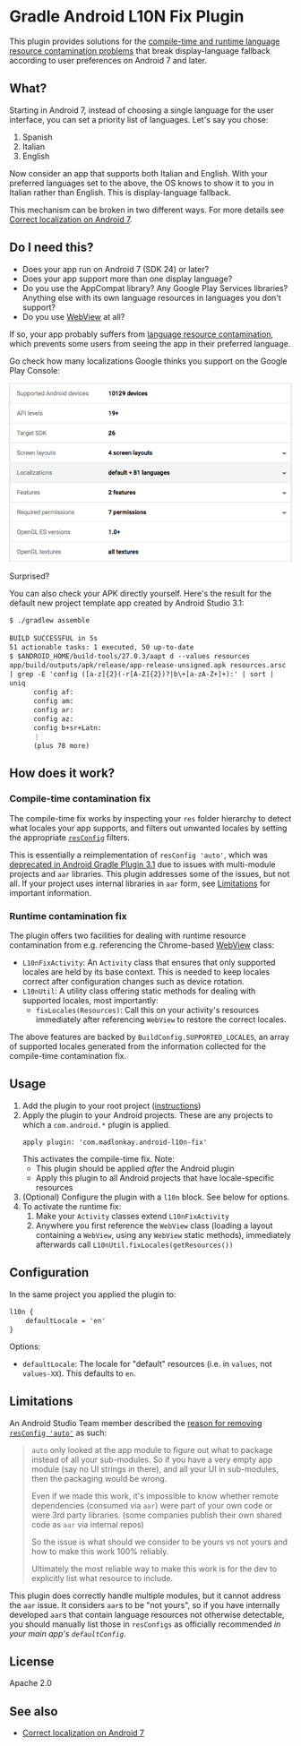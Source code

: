 # Gradle Android L10N Fix Plugin

This plugin provides solutions for the [compile-time and runtime language
resource contamination
problems](https://gist.github.com/amake/0ac7724681ac1c178c6f95a5b09f03ce) that
break display-language fallback according to user preferences on Android 7 and
later.

## What?

Starting in Android 7, instead of choosing a single language for the user
interface, you can set a priority list of languages. Let's say you chose:

1. Spanish
2. Italian
3. English

Now consider an app that supports both Italian and English. With your preferred
languages set to the above, the OS knows to show it to you in Italian rather
than English. This is display-language fallback.

This mechanism can be broken in two different ways. For more details see
[Correct localization on Android
7](https://gist.github.com/amake/0ac7724681ac1c178c6f95a5b09f03ce).

## Do I need this?

- Does your app run on Android 7 (SDK 24) or later?
- Does your app support more than one display language?
- Do you use the AppCompat library? Any Google Play Services libraries? Anything
  else with its own language resources in languages you don't support?
- Do you use
  [WebView](https://developer.android.com/reference/android/webkit/WebView.html)
  at all?

If so, your app probably suffers from [language resource
contamination](https://gist.github.com/amake/0ac7724681ac1c178c6f95a5b09f03ce),
which prevents some users from seeing the app in their preferred language.

Go check how many localizations Google thinks you support on the Google Play Console:

![Too many localizations](web/google-play-console-localizations.png)

Surprised?

You can also check your APK directly yourself. Here's the result for the default
new project template app created by Android Studio 3.1:

```
$ ./gradlew assemble

BUILD SUCCESSFUL in 5s
51 actionable tasks: 1 executed, 50 up-to-date
$ $ANDROID_HOME/build-tools/27.0.3/aapt d --values resources app/build/outputs/apk/release/app-release-unsigned.apk resources.arsc | grep -E 'config ([a-z]{2}(-r[A-Z]{2})?|b\+[a-zA-Z+]+):' | sort | uniq
      config af:
      config am:
      config ar:
      config az:
      config b+sr+Latn:
      ⋮
      (plus 78 more)
```

## How does it work?

### Compile-time contamination fix

The compile-time fix works by inspecting your `res` folder hierarchy to detect
what locales your app supports, and filters out unwanted locales by setting the
appropriate
[`resConfig`](https://google.github.io/android-gradle-dsl/current/com.android.build.gradle.internal.dsl.ProductFlavor.html#com.android.build.gradle.internal.dsl.ProductFlavor:resConfig%28java.lang.String%29)
filters.

This is essentially a reimplementation of `resConfig 'auto'`, which was
[deprecated in Android Gradle Plugin
3.1](https://android.googlesource.com/platform/tools/base/+/6b7799c36f1ba5194f73f5c14a7b0365a8428714%5E%21/)
due to issues with multi-module projects and `aar` libraries. This plugin
addresses some of the issues, but not all. If your project uses internal
libraries in `aar` form, see [Limitations](#Limitations) for important
information.

### Runtime contamination fix

The plugin offers two facilities for dealing with runtime resource contamination
from e.g. referencing the Chrome-based
[WebView](https://developer.android.com/reference/android/webkit/WebView.html)
class:

- `L10nFixActivity`: An `Activity` class that ensures that only supported
  locales are held by its base context. This is needed to keep locales correct
  after configuration changes such as device rotation.
- `L10nUtil`: A utility class offering static methods for dealing with supported
  locales, most importantly:
  - `fixLocales(Resources)`: Call this on your activity's resources immediately
    after referencing `WebView` to restore the correct locales.

The above features are backed by `BuildConfig.SUPPORTED_LOCALES`, an array of
supported locales generated from the information collected for the compile-time
contamination fix.

## Usage

1. Add the plugin to your root project
   ([instructions](https://plugins.gradle.org/plugin/com.madlonkay.android-l10n-fix))
2. Apply the plugin to your Android projects. These are any projects to which
   a `com.android.*` plugin is applied.
    ```
    apply plugin: 'com.madlonkay.android-l10n-fix'
    ```
   This activates the compile-time fix. Note:
    - This plugin should be applied *after* the Android plugin
    - Apply this plugin to all Android projects that have locale-specific
      resources
3. (Optional) Configure the plugin with a `l10n` block. See below for options.
4. To activate the runtime fix:
   1. Make your `Activity` classes extend `L10nFixActivity`
   2. Anywhere you first reference the `WebView` class (loading a layout
      containing a `WebView`, using any `WebView` static methods), immediately
      afterwards call `L10nUtil.fixLocales(getResources())`

## Configuration

In the same project you applied the plugin to:

```
l10n {
    defaultLocale = 'en'
}
```

Options:

- `defaultLocale`: The locale for "default" resources (i.e. in `values`, not
  `values-XX`). This defaults to `en`.

## Limitations

An Android Studio Team member described the [reason for removing `resConfig
'auto'`](https://www.reddit.com/r/androiddev/comments/8eb8vm/android_gradle_plugin_31x_commit_history/dy09tv1/)
as such:

> `auto` only looked at the app module to figure out what to package instead of
> all your sub-modules. So if you have a very empty app module (say no UI
> strings in there), and all your UI in sub-modules, then the packaging would be
> wrong.
>
> Even if we made this work, it's impossible to know whether remote dependencies
> (consumed via `aar`) were part of your own code or were 3rd party
> libraries. (some companies publish their own shared code as `aar` via internal
> repos)
>
> So the issue is what should we consider to be yours vs not yours and how to
> make this work 100% reliably.
>
> Ultimately the most reliable way to make this work is for the dev to
> explicitly list what resource to include.

This plugin does correctly handle multiple modules, but it cannot address the
`aar` issue. It considers `aar`s to be "not yours", so if you have internally
developed `aar`s that contain language resources not otherwise detectable, you
should manually list those in `resConfigs` as officially recommended *in your
main app's `defaultConfig`*.

## License

Apache 2.0

## See also

- [Correct localization on Android
  7](https://gist.github.com/amake/0ac7724681ac1c178c6f95a5b09f03ce)
